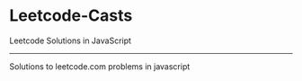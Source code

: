 # Leetcode-Casts
Leetcode Solutions in JavaScript

----

Solutions to leetcode.com problems in javascript
